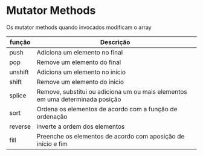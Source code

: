 # Mutator Methods

Os mutator methods quando invocados modificam o array

<table>
  <thead>
    <tr>
      <th>função</th>
      <th>Descrição</th>
    </tr>
  </thead>
  <tbody>
    <tr>
      <td>push</td>
      <td>Adiciona um elemento no final </td>
    </tr>
    <tr>
      <td>pop</td>
      <td>Remove um elemento do final</td>
    </tr>
     <tr>
      <td>unshift</td>
      <td>Adiciona um elemento no início</td>
    </tr>
     <tr>
      <td>shift</td>
      <td>Remove um elemento do inicio</td>
    </tr>
     <tr>
      <td>splice</td>
      <td>Remove, substitui ou adiciona um ou mais elementos em uma determinada posição</td>
    </tr>
     <tr>
      <td>sort</td>
      <td>Ordena os elementos de acordo com a função de ordenação</td>
    </tr>
    <tr>
      <td>reverse</td>
      <td>inverte a ordem dos elementos</td>
    </tr>
    <tr>
      <td>fill</td>
      <td>Preenche os elementos de acordo com aposição de início e fim</td>
    </tr>
  </tbody>
</table>